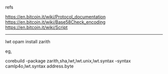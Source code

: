 
refs

https://en.bitcoin.it/wiki/Protocol_documentation
https://en.bitcoin.it/wiki/Base58Check_encoding
https://en.bitcoin.it/wiki/Script

---
lwt
opam install zarith

eg,

corebuild  -package zarith,sha,lwt,lwt.unix,lwt.syntax -syntax camlp4o,lwt.syntax address.byte 

